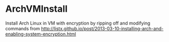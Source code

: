 ArchVMInstall
=============

Install Arch Linux in VM with encryption by ripping off and modifying commands from http://listx.github.io/post/2013-03-10-installing-arch-and-enabling-system-encryption.html
